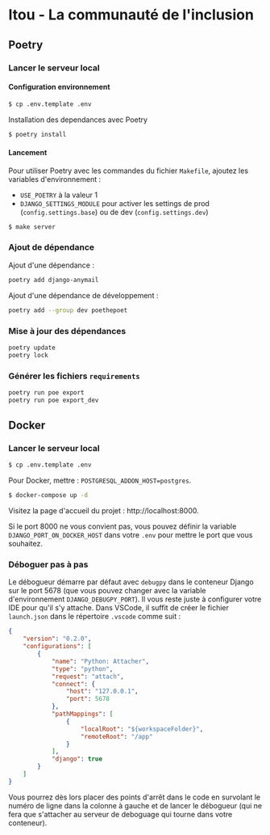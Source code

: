 # Itou - La communauté de l'inclusion

## Poetry

### Lancer le serveur local

#### Configuration environnement

```bash
$ cp .env.template .env
```

Installation des dependances avec Poetry
```bash
$ poetry install
```

#### Lancement

Pour utiliser Poetry avec les commandes du fichier `Makefile`, ajoutez les variables d'environnement :

* `USE_POETRY` à la valeur 1
* `DJANGO_SETTINGS_MODULE` pour activer les settings de prod (`config.settings.base`) ou de dev (`config.settings.dev`)


```bash
$ make server
```


### Ajout de dépendance

Ajout d'une dépendance :

```bash
poetry add django-anymail
```

Ajout d'une dépendance de développement :

```bash
poetry add --group dev poethepoet
```

### Mise à jour des dépendances

```bash
poetry update
poetry lock
```

### Générer les fichiers `requirements`

```bash
poetry run poe export
poetry run poe export_dev
```

## Docker


### Lancer le serveur local

```bash
$ cp .env.template .env
```

Pour Docker, mettre : `POSTGRESQL_ADDON_HOST=postgres`.

```bash
$ docker-compose up -d
```

Visitez la page d'accueil du projet : http://localhost:8000.

Si le port 8000 ne vous convient pas, vous pouvez définir la variable `DJANGO_PORT_ON_DOCKER_HOST` dans votre `.env` pour mettre le port que vous souhaitez.

### Déboguer pas à pas

Le débogueur démarre par défaut avec `debugpy` dans le conteneur Django sur le port 5678 (que vous pouvez changer avec la variable d'environnement `DJANGO_DEBUGPY_PORT`).
Il vous reste juste à configurer votre IDE pour qu'il s'y attache. Dans VSCode, il suffit de créer le fichier `launch.json` dans le répertoire `.vscode` comme suit :

```json
{
    "version": "0.2.0",
    "configurations": [
        {
            "name": "Python: Attacher",
            "type": "python",
            "request": "attach",
            "connect": {
                "host": "127.0.0.1",
                "port": 5678
            },
            "pathMappings": [
                {
                    "localRoot": "${workspaceFolder}",
                    "remoteRoot": "/app"
                }
            ],
            "django": true
        }
    ]
}
```

Vous pourrez dès lors placer des points d'arrêt dans le code en survolant le numéro de ligne dans la colonne à gauche et de lancer le débogueur (qui ne fera que s'attacher au serveur de deboguage qui tourne dans votre conteneur).
